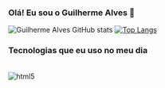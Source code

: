 ### Olá! Eu sou o Guilherme Alves 👋

![Guilherme Alves GitHub stats](https://github-readme-stats.vercel.app/api?username=guizinbrabo&show_icons=true&theme=tokyonight)
[![Top Langs](https://github-readme-stats.vercel.app/api/top-langs/?username=guizinbrabo&langs_count=8)](https://github.com/anuraghazra/github-readme-stats)

### Tecnologias que eu uso no meu dia

<div style="display: inline_block"></br>

<img align="center" alt="html5" src="https://img.shields.io/badge/Python-3776AB?style=for-the-badge&logo=python&logoColor=white">

</div>
